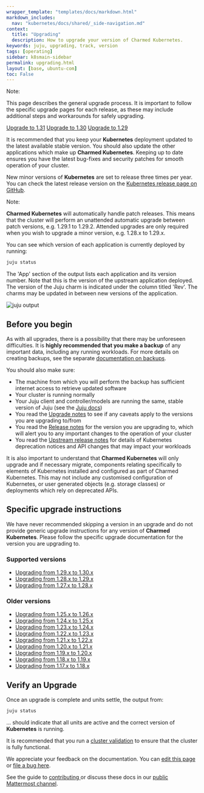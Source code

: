 ```yaml
---
wrapper_template: "templates/docs/markdown.html"
markdown_includes:
  nav: "kubernetes/docs/shared/_side-navigation.md"
context:
  title: "Upgrading"
  description: How to upgrade your version of Charmed Kubernetes.
keywords: juju, upgrading, track, version
tags: [operating]
sidebar: k8smain-sidebar
permalink: upgrading.html
layout: [base, ubuntu-com]
toc: False
---
```


<!-- UPGRADE VERSIONS -->

<div class="p-notification--caution">
  <div markdown="1" class="p-notification__content">
    <span class="p-notification__title">Note:</span>
    <p class="p-notification__message">This page describes the general upgrade process. It is important to follow the specific upgrade pages for each release, as these may include additional steps and workarounds for safely upgrading.</p>
  </div>
  <div class="p-notification__meta">
    <div class="p-notification__actions">
      <a class='p-notification__action' href='/kubernetes/docs/1.31/upgrading'>Upgrade to 1.31</a>
      <a class='p-notification__action' href='/kubernetes/docs/1.30/upgrading'>Upgrade to 1.30</a>
      <a class='p-notification__action' href='/kubernetes/docs/1.29/upgrading'>Upgrade to 1.29</a>
    </div>
  </div>
</div>

<!-- END OF UPGRADE VERSIONS-->

It is recommended that you keep your **Kubernetes** deployment updated to the latest available stable version. You should also update the other applications which make up **Charmed Kubernetes**. Keeping up to date ensures you have the latest bug-fixes and security patches for smooth operation of your cluster.

New minor versions of **Kubernetes** are set to release three times per year. You can check the latest release version on the [Kubernetes release page on GitHub][k8s-release].

<div class="p-notification--information is-inline">
  <div markdown="1" class="p-notification__content">
    <span class="p-notification__title">Note:</span>
    <p class="p-notification__message"><strong>Charmed Kubernetes</strong> will automatically handle patch releases. This means that the cluster will perform an unattended automatic upgrade between patch versions, e.g. 1.29.1 to 1.29.2. Attended upgrades are only required when you wish to upgrade a minor version, e.g. 1.28.x to 1.29.x.</p>
  </div>
</div>

You can see which version of each application is currently deployed by running:

```bash
juju status
```

The 'App' section of the output lists each application and its version number. Note that this is the version of the upstream application deployed. The version of the Juju charm is indicated under the column titled 'Rev'. The charms may be updated in between new versions of the application.

![juju output](https://assets.ubuntu.com/v1/6691d706-CDK-010.png)

## Before you begin

As with all upgrades, there is a possibility that there may be unforeseen difficulties. It is **highly recommended that you make a backup** of any important data, including any running workloads. For more details on creating backups, see the separate [documentation on backups][backups].

You should also make sure:

-   The machine from which you will perform the backup has sufficient internet access to retrieve updated software
-   Your cluster is running normally
-   Your Juju client and controller/models are running the same, stable version of Juju (see the [Juju docs][juju-controller-upgrade])
-   You read the [Upgrade notes][notes] to see if any caveats apply to the versions you are upgrading to/from
-   You read the [Release notes][release-notes] for the version you are upgrading to, which will alert you to any important changes to the operation of your cluster
-   You read the [Upstream release notes](https://github.com/kubernetes/kubernetes/blob/master/CHANGELOG/CHANGELOG-1.29.md#deprecation) for details of Kubernetes deprecation notices and API changes that may impact your workloads

It is also important to understand that **Charmed Kubernetes** will only upgrade
and if necessary migrate, components relating specifically to elements of
Kubernetes installed and configured as part of Charmed Kubernetes.
This may not include any customised configuration of Kubernetes, or user
generated objects (e.g. storage classes) or deployments which rely on
deprecated APIs.

## Specific upgrade instructions

We have never recommended skipping a version in an upgrade and do not provide generic upgrade
instructions for any version of **Charmed Kubernetes**. Please follow the specific upgrade
documentation for the version you are upgrading to.

### Supported versions

- [Upgrading from 1.29.x to 1.30.x](/kubernetes/docs/1.30/upgrading)
- [Upgrading from 1.28.x to 1.29.x](/kubernetes/docs/1.29/upgrading)
- [Upgrading from 1.27.x to 1.28.x](/kubernetes/docs/1.28/upgrading)

### Older versions

- [Upgrading from 1.25.x to 1.26.x](/kubernetes/docs/1.26/upgrading)
- [Upgrading from 1.24.x to 1.25.x](/kubernetes/docs/1.25/upgrading)
- [Upgrading from 1.23.x to 1.24.x](/kubernetes/docs/1.24/upgrading)
- [Upgrading from 1.22.x to 1.23.x](/kubernetes/docs/1.23/upgrading)
- [Upgrading from 1.21.x to 1.22.x](/kubernetes/docs/1.22/upgrading)
- [Upgrading from 1.20.x to 1.21.x](/kubernetes/docs/1.21/upgrading)
- [Upgrading from 1.19.x to 1.20.x](/kubernetes/docs/1.20/upgrading)
- [Upgrading from 1.18.x to 1.19.x](/kubernetes/docs/1.19/upgrading)
- [Upgrading from 1.17.x to 1.18.x](/kubernetes/docs/1.18/upgrading)

<a id='verify-upgrade'> </a>

## Verify an Upgrade

Once an upgrade is complete and units settle, the output from:

```bash
juju status
```

... should indicate that all units are active and the correct version of **Kubernetes** is running.

It is recommended that you run a [cluster validation][validation] to ensure that the cluster is fully functional.


 <!--LINKS-->

[k8s-release]: https://github.com/kubernetes/kubernetes/releases
[backups]: /kubernetes/docs/backups
[release-notes]: /kubernetes/docs/release-notes
[notes]: /kubernetes/docs/upgrade-notes
[snap-channels]: https://docs.snapcraft.io/reference/channels
[blue-green]: https://martinfowler.com/bliki/BlueGreenDeployment.html
[validation]: /kubernetes/docs/validation
[supported-versions]: /kubernetes/docs/supported-versions
[inclusive-naming]: /kubernetes/docs/inclusive-naming
[juju-controller-upgrade]: https://juju.is/docs/juju/upgrade-models

<!-- FEEDBACK -->
<div class="p-notification--information">
  <div class="p-notification__content">
    <p class="p-notification__message">We appreciate your feedback on the documentation. You can
    <a href="https://github.com/charmed-kubernetes/kubernetes-docs/edit/main/pages/k8s/upgrading.md" >edit this page</a>
    or
    <a href="https://github.com/charmed-kubernetes/kubernetes-docs/issues/new">file a bug here</a>.</p>
    <p>See the guide to <a href="/kubernetes/docs/how-to-contribute"> contributing </a> or discuss these docs in our <a href="https://chat.charmhub.io/charmhub/channels/kubernetes"> public Mattermost channel</a>.</p>
  </div>
</div>

